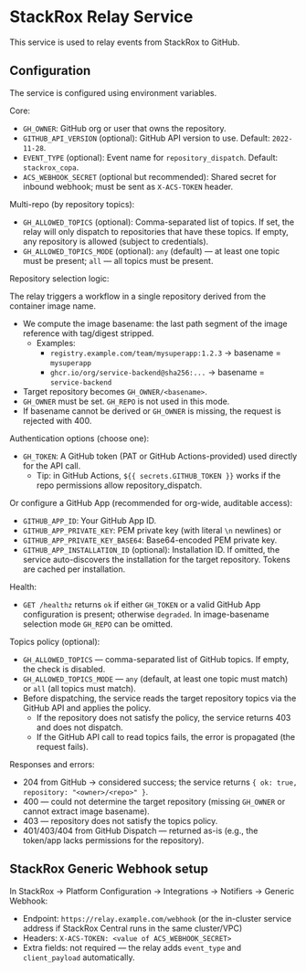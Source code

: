 # StackRox Relay Service

This service is used to relay events from StackRox to GitHub.

## Configuration

The service is configured using environment variables.

Core:

- `GH_OWNER`: GitHub org or user that owns the repository.
- `GITHUB_API_VERSION` (optional): GitHub API version to use. Default: `2022-11-28`.
- `EVENT_TYPE` (optional): Event name for `repository_dispatch`. Default: `stackrox_copa`.
- `ACS_WEBHOOK_SECRET` (optional but recommended): Shared secret for inbound webhook; must be sent as `X-ACS-TOKEN` header.

Multi-repo (by repository topics):

- `GH_ALLOWED_TOPICS` (optional): Comma-separated list of topics. If set, the relay will only dispatch to repositories that have these topics. If empty, any repository is allowed (subject to credentials).
- `GH_ALLOWED_TOPICS_MODE` (optional): `any` (default) — at least one topic must be present; `all` — all topics must be present.

Repository selection logic:

The relay triggers a workflow in a single repository derived from the container image name.

- We compute the image basename: the last path segment of the image reference with tag/digest stripped.
  - Examples:
    - `registry.example.com/team/mysuperapp:1.2.3` → basename = `mysuperapp`
    - `ghcr.io/org/service-backend@sha256:...` → basename = `service-backend`
- Target repository becomes `GH_OWNER/<basename>`.
- `GH_OWNER` must be set. `GH_REPO` is not used in this mode.
- If basename cannot be derived or `GH_OWNER` is missing, the request is rejected with 400.

Authentication options (choose one):

- `GH_TOKEN`: A GitHub token (PAT or GitHub Actions-provided) used directly for the API call.
  - Tip: in GitHub Actions, `${{ secrets.GITHUB_TOKEN }}` works if the repo permissions allow repository_dispatch.

Or configure a GitHub App (recommended for org-wide, auditable access):

- `GITHUB_APP_ID`: Your GitHub App ID.
- `GITHUB_APP_PRIVATE_KEY`: PEM private key (with literal `\n` newlines) or
- `GITHUB_APP_PRIVATE_KEY_BASE64`: Base64-encoded PEM private key.
- `GITHUB_APP_INSTALLATION_ID` (optional): Installation ID. If omitted, the service auto-discovers the installation for the target repository. Tokens are cached per installation.

Health:

- `GET /healthz` returns `ok` if either `GH_TOKEN` or a valid GitHub App configuration is present; otherwise `degraded`. In image-basename selection mode `GH_REPO` can be omitted.

Topics policy (optional):

- `GH_ALLOWED_TOPICS` — comma-separated list of GitHub topics. If empty, the check is disabled.
- `GH_ALLOWED_TOPICS_MODE` — `any` (default, at least one topic must match) or `all` (all topics must match).
- Before dispatching, the service reads the target repository topics via the GitHub API and applies the policy.
  - If the repository does not satisfy the policy, the service returns 403 and does not dispatch.
  - If the GitHub API call to read topics fails, the error is propagated (the request fails).

Responses and errors:

- 204 from GitHub → considered success; the service returns `{ ok: true, repository: "<owner>/<repo>" }`.
- 400 — could not determine the target repository (missing `GH_OWNER` or cannot extract image basename).
- 403 — repository does not satisfy the topics policy.
- 401/403/404 from GitHub Dispatch — returned as-is (e.g., the token/app lacks permissions for the repository).

## StackRox Generic Webhook setup

In StackRox → Platform Configuration → Integrations → Notifiers → Generic Webhook:

- Endpoint: `https://relay.example.com/webhook` (or the in-cluster service address if StackRox Central runs in the same cluster/VPC)
- Headers: `X-ACS-TOKEN: <value of ACS_WEBHOOK_SECRET>`
- Extra fields: not required — the relay adds `event_type` and `client_payload` automatically.